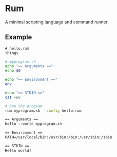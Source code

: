 # Rum

A minimal scripting language and command runner.

## Example

```txt
# hello.rum
things
```

```sh
# myprogram.sh
echo "== Arguments =="
echo $0

echo "== Environment =="
env

echo "== STDIN =="
cat <&0
```

```sh
# Run the program
rum myprogram.sh --config hello.rum
```

```txt
== Arguments ==
hello --world myprogram.sh

== Environment ==
PATH=/usr/local/bin:/usr/bin:/bin:/usr/sbin:/sbin

== STDIN ==
Hello world!
```

